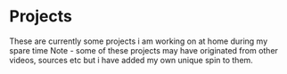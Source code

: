 # Projects
These are currently some projects i am working on at home during my spare time
Note - some of these projects may have originated from other videos, sources etc but i have added my own unique spin to them.

